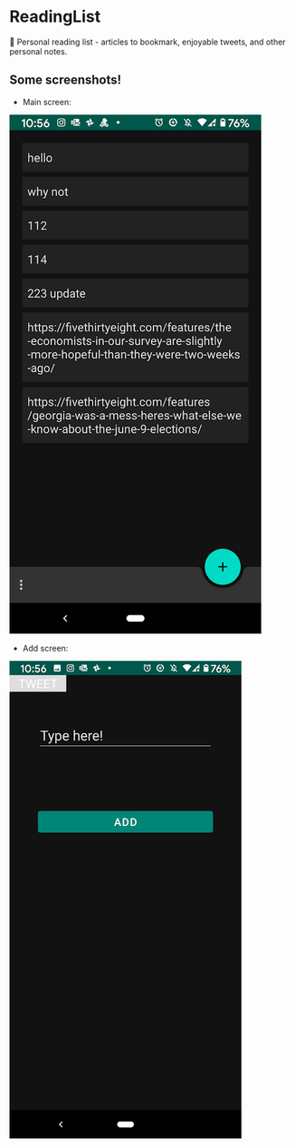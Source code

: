 # ReadingList
 🔖 Personal reading list - articles to bookmark, enjoyable tweets, and other personal notes.

## Some screenshots!
+ Main screen: 

![Main Screen](https://github.com/e-wai/ReadingList/blob/master/mainScreen.png)

+ Add screen:

![Add Screen](https://github.com/e-wai/ReadingList/blob/master/addScreen.png)
